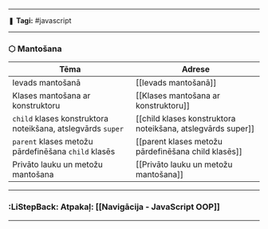 ___

❚ **Tagi:** #javascript 

---
### ⬡ Mantošana

| Tēma                                                        | Adrese                                                      |
| ----------------------------------------------------------- | ----------------------------------------------------------- |
| Ievads mantošanā                                            | [[Ievads mantošanā]]                                        |
| Klases mantošana ar konstruktoru                            | [[Klases mantošana ar konstruktoru]]                        |
| `child` klases konstruktora noteikšana, atslegvārds `super` | [[child klases konstruktora noteikšana, atslegvārds super]] |
| `parent` klases metožu pārdefinēšana `child` klasēs         | [[parent klases metožu pārdefinēšana child klasēs]]         |
| Privāto lauku un metožu mantošana                           | [[Privāto lauku un metožu mantošana]]                       |

---
### :LiStepBack: Atpakaļ: [[Navigācija - JavaScript OOP]]

___